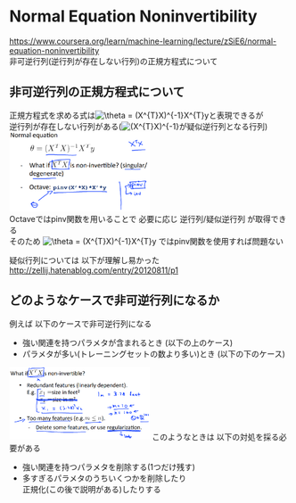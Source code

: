 # Normal Equation Noninvertibility
https://www.coursera.org/learn/machine-learning/lecture/zSiE6/normal-equation-noninvertibility  
非可逆行列(逆行列が存在しない行列)の正規方程式について  

## 非可逆行列の正規方程式について
正規方程式を求める式は<img src="https://latex.codecogs.com/gif.latex?\theta&space;=&space;(X^{T}X)^{-1}X^{T}y" title="\theta = (X^{T}X)^{-1}X^{T}y" />と表現できるが  
逆行列が存在しない行列がある(<img src="https://latex.codecogs.com/gif.latex?(X^{T}X)^{-1}" title="(X^{T}X)^{-1}" />が疑似逆行列となる行列)  
<img src="../../img/02_07_normal_equation_noninvertibility.png" width=50%>  
Octaveではpinv関数を用いることで 必要に応じ 逆行列/疑似逆行列 が取得できる  
そのため <img src="https://latex.codecogs.com/gif.latex?\theta&space;=&space;(X^{T}X)^{-1}X^{T}y" title="\theta = (X^{T}X)^{-1}X^{T}y" /> ではpinv関数を使用すれば問題ない  

疑似行列については 以下が理解し易かった  
http://zellij.hatenablog.com/entry/20120811/p1

## どのようなケースで非可逆行列になるか
例えば 以下のケースで非可逆行列になる  
* 強い関連を持つパラメタが含まれるとき (以下の上のケース)  
* パラメタが多い(トレーニングセットの数より多い)とき (以下の下のケース)  
<img src="../../img/02_07_non_invertibility.png" width=50%>  
このようなときは 以下の対処を採る必要がある  

* 強い関連を持つパラメタを削除する(1つだけ残す)  
* 多すぎるパラメタのうちいくつかを削除したり  
  正規化(この後で説明がある)したりする  
